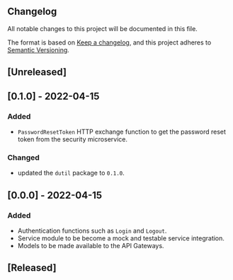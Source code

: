 ## Changelog
All notable changes to this project will be documented in this file.

The format is based on [Keep a changelog](https://keepachangelog.com/en/1.0.0/),
and this project adheres to [Semantic Versioning](https://semver.org/spec/v2.0.0.html).

## [Unreleased]
## [0.1.0] - 2022-04-15
### Added
- `PasswordResetToken` HTTP exchange function to get the password reset
token from the security microservice.

### Changed
- updated the `dutil` package to `0.1.0`.

## [0.0.0] - 2022-04-15
### Added
- Authentication functions such as `Login` and `Logout`.
- Service module to be become a mock and testable service integration.
- Models to be made available to the API Gateways.

## [Released]